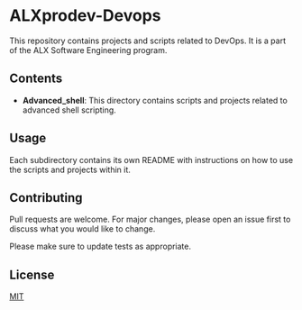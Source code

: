 # ALXprodev-Devops

This repository contains projects and scripts related to DevOps. It is a part of the ALX Software Engineering program.

## Contents

* **Advanced_shell**: This directory contains scripts and projects related to advanced shell scripting.

## Usage

Each subdirectory contains its own README with instructions on how to use the scripts and projects within it.

## Contributing

Pull requests are welcome. For major changes, please open an issue first to discuss what you would like to change.

Please make sure to update tests as appropriate.

## License

[MIT](https://choosealicense.com/licenses/mit/)